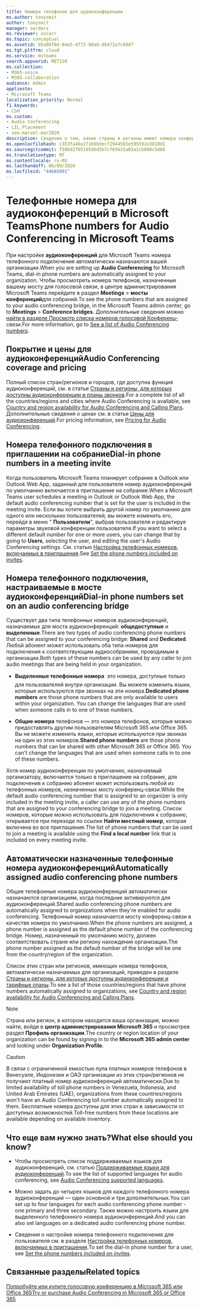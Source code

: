 ```yaml
---
title: Номера телефонов для аудиоконференции
ms.author: tonysmit
author: tonysmit
manager: serdars
ms.reviewer: oscarr
ms.topic: conceptual
ms.assetid: 95a08f84-04e5-4f72-88a8-d6472a7c89d7
ms.tgt.pltfrm: cloud
ms.service: msteams
search.appverid: MET150
ms.collection:
- M365-voice
- M365-collaboration
audience: Admin
appliesto:
- Microsoft Teams
localization_priority: Normal
f1.keywords:
- CSH
ms.custom:
- Audio Conferencing
- LIL_Placement
- seo-marvel-mar2020
description: Сведения о том, какие страны и регионы имеют номера конференц-связи с телефонным подключением и как они назначаются автоматически.
ms.openlocfilehash: c353fa46e271b6bdec72944565e595592e3810d1
ms.sourcegitcommit: f586d2765195dbd5b7cf65615a03a1cb098c5466
ms.translationtype: MT
ms.contentlocale: ru-RU
ms.lasthandoff: 06/09/2020
ms.locfileid: "44665891"
---
```

# <a name="phone-numbers-for-audio-conferencing-in-microsoft-teams"></a><span data-ttu-id="9208f-103">Телефонные номера для аудиоконференций в Microsoft Teams</span><span class="sxs-lookup"><span data-stu-id="9208f-103">Phone numbers for Audio Conferencing in Microsoft Teams</span></span>

<span data-ttu-id="9208f-104">При настройке **аудиоконференций** для Microsoft Teams номера телефонного подключения автоматически назначаются вашей организации.</span><span class="sxs-lookup"><span data-stu-id="9208f-104">When you are setting up **Audio Conferencing** for Microsoft Teams, dial-in phone numbers are automatically assigned to your organization.</span></span> <span data-ttu-id="9208f-105">Чтобы просмотреть номера телефонов, назначенные вашему мосту для голосовой связи, в центре администрирования Microsoft Teams перейдите в раздел **Meetings**  >  **мосты конференций**для собраний.</span><span class="sxs-lookup"><span data-stu-id="9208f-105">To see the phone numbers that are assigned to your audio conferencing bridge, in the Microsoft Teams admin center, go to  **Meetings** > **Conference bridges**.</span></span> <span data-ttu-id="9208f-106">Дополнительные сведения можно [найти в разделе Просмотр списка номеров голосовой Конференц-](see-a-list-of-audio-conferencing-numbers-in-teams.md)связи.</span><span class="sxs-lookup"><span data-stu-id="9208f-106">For more information, go to [See a list of Audio Conferencing numbers](see-a-list-of-audio-conferencing-numbers-in-teams.md).</span></span>
  
  
## <a name="audio-conferencing-coverage-and-pricing"></a><span data-ttu-id="9208f-107">Покрытие и цены для аудиоконференций</span><span class="sxs-lookup"><span data-stu-id="9208f-107">Audio Conferencing coverage and pricing</span></span>

<span data-ttu-id="9208f-108">Полный список стран/регионов и городов, где доступна функция аудиоконференций, см. в статье [Страны и регионы, для которых доступны аудиоконференции и планы звонков](country-and-region-availability-for-audio-conferencing-and-calling-plans/country-and-region-availability-for-audio-conferencing-and-calling-plans.md).</span><span class="sxs-lookup"><span data-stu-id="9208f-108">For a complete list of all the countries/regions and cities where Audio Conferencing is available, see [Country and region availability for Audio Conferencing and Calling Plans](country-and-region-availability-for-audio-conferencing-and-calling-plans/country-and-region-availability-for-audio-conferencing-and-calling-plans.md).</span></span> <span data-ttu-id="9208f-109">Дополнительные сведения о ценах см. в статье [Цены для аудиоконференций](https://go.microsoft.com/fwlink/?linkid=799762).</span><span class="sxs-lookup"><span data-stu-id="9208f-109">For pricing information, see [Pricing for Audio Conferencing](https://go.microsoft.com/fwlink/?linkid=799762).</span></span>
  
## <a name="dial-in-phone-numbers-in-a-meeting-invite"></a><span data-ttu-id="9208f-110">Номера телефонного подключения в приглашении на собрание</span><span class="sxs-lookup"><span data-stu-id="9208f-110">Dial-in phone numbers in a meeting invite</span></span>

<span data-ttu-id="9208f-111">Когда пользователь Microsoft Teams планирует собрание в Outlook или Outlook Web App, заданный для пользователя номер аудиоконференций по умолчанию включается в приглашение на собрание.</span><span class="sxs-lookup"><span data-stu-id="9208f-111">When a Microsoft Teams user schedules a meeting in Outlook or Outlook Web App, the default audio conferencing number that is set for the user is included in the meeting invite.</span></span> <span data-ttu-id="9208f-112">Если вы хотите выбрать другой номер по умолчанию для одного или нескольких пользователей, вы можете изменить его, перейдя в меню " **Пользователи**", выбрав пользователя и редактируя параметры звуковой конференции пользователя.</span><span class="sxs-lookup"><span data-stu-id="9208f-112">If you want to select a different default number for one or more users, you can change that by going to **Users**, selecting the user, and editing the user's Audio Conferencing settings.</span></span> <span data-ttu-id="9208f-113">См. статью [Настройка телефонных номеров, включаемых в приглашения](set-the-phone-numbers-included-on-invites-in-teams.md).</span><span class="sxs-lookup"><span data-stu-id="9208f-113">See [Set the phone numbers included on invites](set-the-phone-numbers-included-on-invites-in-teams.md).</span></span>
  
  
## <a name="dial-in-phone-numbers-set-on-an-audio-conferencing-bridge"></a><span data-ttu-id="9208f-114">Номера телефонного подключения, настраиваемые в мосте аудиоконференций</span><span class="sxs-lookup"><span data-stu-id="9208f-114">Dial-in phone numbers set on an audio conferencing bridge</span></span>

<span data-ttu-id="9208f-115">Существует два типа телефонных номеров аудиоконференций, назначаемых для моста аудиоконференций: **общедоступные** и **выделенные**.</span><span class="sxs-lookup"><span data-stu-id="9208f-115">There are two types of audio conferencing phone numbers that can be assigned to your conferencing bridge: **Shared** and **Dedicated**.</span></span> <span data-ttu-id="9208f-116">Любой абонент может использовать оба типа номеров для подключения к соответствующим аудиособраниям, проводимым в организации.</span><span class="sxs-lookup"><span data-stu-id="9208f-116">Both types of these numbers can be used by any caller to join audio meetings that are being held in your organization.</span></span>
  
- <span data-ttu-id="9208f-p105">**Выделенные телефонные номера**  это номера, доступные только для пользователей внутри организации. Вы можете изменить языки, которые используются при звонках на эти номера.</span><span class="sxs-lookup"><span data-stu-id="9208f-p105">**Dedicated phone numbers** are those phone numbers that are only available to users within your organization. You can change the languages that are used when someone calls in to one of these numbers.</span></span>
  
- <span data-ttu-id="9208f-p106">**Общие номера** телефонов — это номера телефонов, которые можно предоставлять другим пользователям Microsoft 365 или Office 365. Вы не можете изменить языки, которые используются при звонках на один из этих номеров.</span><span class="sxs-lookup"><span data-stu-id="9208f-p106">**Shared phone numbers** are those phone numbers that can be shared with other Microsoft 365 or Office 365. You can't change the languages that are used when someone calls in to one of these numbers.</span></span>
  
<span data-ttu-id="9208f-121">Хотя номер аудиоконференции по умолчанию, назначаемый организатору, включается только в приглашение на собрание, для подключения к собранию абонент может использовать любой из телефонных номеров, назначенных мосту конференц-связи.</span><span class="sxs-lookup"><span data-stu-id="9208f-121">While the default audio conferencing number that is assigned to an organizer is only included in the meeting invite, a caller can use any of the phone numbers that are assigned to your conferencing bridge to join a meeting.</span></span> <span data-ttu-id="9208f-122">Список номеров, которые можно использовать для подключения к собранию, открывается при переходе по ссылке **Найти местный номер**, которая включена во все приглашения.</span><span class="sxs-lookup"><span data-stu-id="9208f-122">The list of phone numbers that can be used to join a meeting is available using the **Find a local number** link that is included on every meeting invite.</span></span>
  
## <a name="automatically-assigned-audio-conferencing-phone-numbers"></a><span data-ttu-id="9208f-123">Автоматически назначенные телефонные номера аудиоконференций</span><span class="sxs-lookup"><span data-stu-id="9208f-123">Automatically assigned audio conferencing phone numbers</span></span>

<span data-ttu-id="9208f-124">Общие телефонные номера аудиоконференций автоматически назначаются организациям, когда последние активируются для аудиоконференций.</span><span class="sxs-lookup"><span data-stu-id="9208f-124">Shared audio conferencing phone numbers are automatically assigned to organizations when they're enabled for audio conferencing.</span></span> <span data-ttu-id="9208f-125">Телефонный номер назначается мосту конференц-связи в качестве номера по умолчанию.</span><span class="sxs-lookup"><span data-stu-id="9208f-125">When the phone numbers are assigned, a phone number is assigned as the default phone number of the conferencing bridge.</span></span> <span data-ttu-id="9208f-126">Номер, назначенный по умолчанию мосту, должен соответствовать стране или региону нахождения организации.</span><span class="sxs-lookup"><span data-stu-id="9208f-126">The phone number assigned as the default number of the bridge will be one from the country/region of the organization.</span></span>

<span data-ttu-id="9208f-127">Список этих стран или регионов, имеющих номера телефонов, автоматически назначаемых для организаций, приведен в разделе [Страны и регионы, для которых доступны аудиоконференции и тарифные планы](country-and-region-availability-for-audio-conferencing-and-calling-plans/country-and-region-availability-for-audio-conferencing-and-calling-plans.md).</span><span class="sxs-lookup"><span data-stu-id="9208f-127">To see a list of those countries/regions that have phone numbers automatically assigned to organizations, see [Country and region availability for Audio Conferencing and Calling Plans](country-and-region-availability-for-audio-conferencing-and-calling-plans/country-and-region-availability-for-audio-conferencing-and-calling-plans.md).</span></span>
    
> [!NOTE]
> <span data-ttu-id="9208f-128">Страна или регион, в котором находится ваша организация, можно найти, войдя в **центр администрирования Microsoft 365** и просмотрев раздел **Профиль организации**.</span><span class="sxs-lookup"><span data-stu-id="9208f-128">The country or region location of your organization can be found by signing in to the **Microsoft 365 admin center** and looking under **Organization Profile**.</span></span> 
  
> [!CAUTION]
> <span data-ttu-id="9208f-129">В связи с ограниченной емкостью пула платных номеров телефонов в Венесуэле, Индонезии и ОАЭ организации из этих стран/регионов не получают платный номер аудиоконференций автоматически.</span><span class="sxs-lookup"><span data-stu-id="9208f-129">Due to limited availability of toll phone numbers in Venezuela, Indonesia, and United Arab Emirates (UAE), organizations from these countries/regions won't have an Audio Conferencing toll number automatically assigned to them.</span></span> <span data-ttu-id="9208f-130">Бесплатные номера доступны для этих стран в зависимости от доступных возможностей.</span><span class="sxs-lookup"><span data-stu-id="9208f-130">Toll-free numbers from these locations are available depending on available inventory.</span></span> 
  

## <a name="what-else-should-you-know"></a><span data-ttu-id="9208f-131">Что еще вам нужно знать?</span><span class="sxs-lookup"><span data-stu-id="9208f-131">What else should you know?</span></span>

- <span data-ttu-id="9208f-132">Чтобы просмотреть список поддерживаемых языков для аудиоконференций, см. статью [Поддерживаемые языки для аудиоконференций](audio-conferencing-supported-languages.md).</span><span class="sxs-lookup"><span data-stu-id="9208f-132">To see the list of supported languages for audio conferencing, see [Audio Conferencing supported languages](audio-conferencing-supported-languages.md).</span></span>
    
- <span data-ttu-id="9208f-133">Можно задать до четырех языков для каждого телефонного номера аудиоконференций — один основной и три дополнительных.</span><span class="sxs-lookup"><span data-stu-id="9208f-133">You can set up to four languages for each audio conferencing phone number - one primary and three secondary.</span></span> <span data-ttu-id="9208f-134">Также можно настроить языки для выделенного телефонного номера аудиоконференций.</span><span class="sxs-lookup"><span data-stu-id="9208f-134">And you can also set languages on a dedicated audio conferencing phone number.</span></span>
    
- <span data-ttu-id="9208f-135">Сведения о настройке номера телефонного подключения для пользователя см. в разделе [Настройка телефонных номеров, включаемых в приглашения](set-the-phone-numbers-included-on-invites-in-teams.md).</span><span class="sxs-lookup"><span data-stu-id="9208f-135">To set the dial-in phone number for a user, see [Set the phone numbers included on invites](set-the-phone-numbers-included-on-invites-in-teams.md).</span></span>

   
## <a name="related-topics"></a><span data-ttu-id="9208f-136">Связанные разделы</span><span class="sxs-lookup"><span data-stu-id="9208f-136">Related topics</span></span>

[<span data-ttu-id="9208f-137">Попробуйте или купите голосовую конференцию в Microsoft 365 или Office 365</span><span class="sxs-lookup"><span data-stu-id="9208f-137">Try or purchase Audio Conferencing in Microsoft 365 or Office 365</span></span>](/skypeforbusiness/audio-conferencing-in-office-365/try-or-purchase-audio-conferencing-in-office-365)
